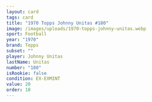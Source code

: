 ```yaml
---
layout: card
tags: card
title: "1970 Topps Johnny Unitas #180"
image: /images/uploads/1970-topps-johnny-unitas.webp
sport: Football
year: "1970"
brand: Topps
subset: ""
player: Johnny Unitas
lastName: Unitas
number: "180"
isRookie: false
condition: EX-EXMINT
value: 20
order: 10
---
```


